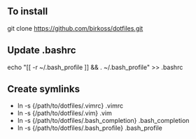 To install
----------

git clone https://github.com/birkoss/dotfiles.git

Update .bashrc
--------------

echo "[[ -r ~/.bash_profile ]] && . ~/.bash_profile" >> .bashrc

Create symlinks
---------------

* ln -s {/path/to/dotfiles/.vimrc} .vimrc
* ln -s {/path/to/dotfiles/.vim} .vim
* ln -s {/path/to/dotfiles/.bash_completion} .bash_completion
* ln -s {/path/to/dotfiles/.bash_profile} .bash_profile
